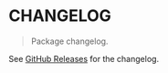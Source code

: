 # CHANGELOG

> Package changelog.

See [GitHub Releases](https://github.com/stdlib-js/assert-is-complex-typed-array/releases) for the changelog.